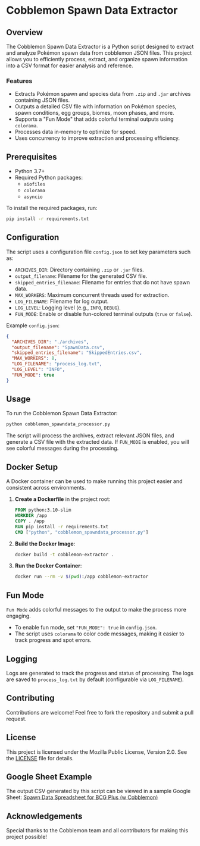 # Cobblemon Spawn Data Extractor

## Overview
The Cobblemon Spawn Data Extractor is a Python script designed to extract and analyze Pokémon spawn data from cobblemon JSON files. This project allows you to efficiently process, extract, and organize spawn information into a CSV format for easier analysis and reference.

### Features
- Extracts Pokémon spawn and species data from `.zip` and `.jar` archives containing JSON files.
- Outputs a detailed CSV file with information on Pokémon species, spawn conditions, egg groups, biomes, moon phases, and more.
- Supports a "Fun Mode" that adds colorful terminal outputs using `colorama`.
- Processes data in-memory to optimize for speed.
- Uses concurrency to improve extraction and processing efficiency.

## Prerequisites
- Python 3.7+
- Required Python packages:
  - `aiofiles`
  - `colorama`
  - `asyncio`

To install the required packages, run:
```bash
pip install -r requirements.txt
```

## Configuration
The script uses a configuration file `config.json` to set key parameters such as:
- `ARCHIVES_DIR`: Directory containing `.zip` or `.jar` files.
- `output_filename`: Filename for the generated CSV file.
- `skipped_entries_filename`: Filename for entries that do not have spawn data.
- `MAX_WORKERS`: Maximum concurrent threads used for extraction.
- `LOG_FILENAME`: Filename for log output.
- `LOG_LEVEL`: Logging level (e.g., `INFO`, `DEBUG`).
- `FUN_MODE`: Enable or disable fun-colored terminal outputs (`true` or `false`).

Example `config.json`:
```json
{
  "ARCHIVES_DIR": "./archives",
  "output_filename": "SpawnData.csv",
  "skipped_entries_filename": "SkippedEntries.csv",
  "MAX_WORKERS": 8,
  "LOG_FILENAME": "process_log.txt",
  "LOG_LEVEL": "INFO",
  "FUN_MODE": true
}
```

## Usage
To run the Cobblemon Spawn Data Extractor:
```bash
python cobblemon_spawndata_processor.py
```

The script will process the archives, extract relevant JSON files, and generate a CSV file with the extracted data. If `FUN_MODE` is enabled, you will see colorful messages during the processing.

## Docker Setup
A Docker container can be used to make running this project easier and consistent across environments.
1. **Create a Dockerfile** in the project root:
    ```dockerfile
    FROM python:3.10-slim
    WORKDIR /app
    COPY . /app
    RUN pip install -r requirements.txt
    CMD ["python", "cobblemon_spawndata_processor.py"]
    ```
2. **Build the Docker Image**:
    ```bash
    docker build -t cobblemon-extractor .
    ```
3. **Run the Docker Container**:
    ```bash
    docker run --rm -v $(pwd):/app cobblemon-extractor
    ```

## Fun Mode
`Fun Mode` adds colorful messages to the output to make the process more engaging.
- To enable fun mode, set `"FUN_MODE": true` in `config.json`.
- The script uses `colorama` to color code messages, making it easier to track progress and spot errors.

## Logging
Logs are generated to track the progress and status of processing. The logs are saved to `process_log.txt` by default (configurable via `LOG_FILENAME`).

## Contributing
Contributions are welcome! Feel free to fork the repository and submit a pull request.

## License
This project is licensed under the Mozilla Public License, Version 2.0. See the [LICENSE](./LICENSE) file for details.

## Google Sheet Example
The output CSV generated by this script can be viewed in a sample Google Sheet:
[Spawn Data Spreadsheet for BCG Plus (w Cobblemon)](https://docs.google.com/spreadsheets/d/1bphOi2A7DawLSWsk92Y-welkX48UrBKOfE141xIZgdw/edit?usp=sharing)

## Acknowledgements
Special thanks to the Cobblemon team and all contributors for making this project possible!
